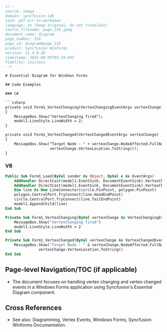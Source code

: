 ```html
<!--
source: image
domain: syncfusion-sdk
task: pdf-ocr-to-markdown
language: en (keep original; do not translate)
source_filename: page_216.jpeg
document_name: diagram
page_number: 216
page_id: diagram#page_216
product: Syncfusion Winforms
version: 11.4.0.26
timestamp: 2025-08-09T04:19:44Z
fidelity: lossless
-->

# Essential Diagram for Windows Forms

## Code Examples

### C#

```csharp
private void Form1_VertexChanging(VertexChangingEventArgs vertexChange)
{
    MessageBox.Show("VertexChanging fired");
    model1.LineStyle.LineWidth = 2;
}

private void Form1_VertexChanged(VertexChangedEventArgs vertexChange)
{
    MessageBox.Show("Target Node - " + vertexChange.NodeAffected.FullName + "\n" +
                    vertexChange.VertexLocation.ToString());
}
```

### VB

```vb
Public Sub Form1_Load(ByVal sender As Object, ByVal e As EventArgs)
    AddHandler DirectCast(model1.EventSink, DocumentEventSink).VertexChanged, AddressOf Form1_VertexChanged
    AddHandler DirectCast(model1.EventSink, DocumentEventSink).VertexChanging, AddressOf Form1_VertexChanging
    Dim line As New LineConnector(circle.PinPoint, polygon.PinPoint)
    polygon.CentralPort.TryConnect(line.HeadEndPoint)
    circle.CentralPort.TryConnect(line.TailEndPoint)
    model1.AppendChild(line)
End Sub

Private Sub Form1_VertexChanging(ByVal vertexChange As VertexChangingEventArgs)
    MessageBox.Show("VertexChanging fired")
    model1.LineStyle.LineWidth = 2
End Sub

Private Sub Form1_VertexChanged(ByVal vertexChange As VertexChangedEventArgs)
    MessageBox.Show("Target Node - " & vertexChange.NodeAffected.FullName & vbCrLf) &
               vertexChange.VertexLocation.ToString()
End Sub
```

## Page-level Navigation/TOC (if applicable)
- The document focuses on handling vertex changing and vertex changed events in a Windows Forms application using Syncfusion's Essential Diagram component.

## Cross References
- See also: Diagramming, Vertex Events, Windows Forms, Syncfusion Winforms Documentation.

<!-- tags: [Syncfusion, Winforms, Diagram, Events, VertexChanging, VertexChanged] keywords: [Essential Diagram, Windows Forms, C#, VB, VertexChangingEventArgs, VertexChangedEventArgs, Vertex events, Event handling] -->
```